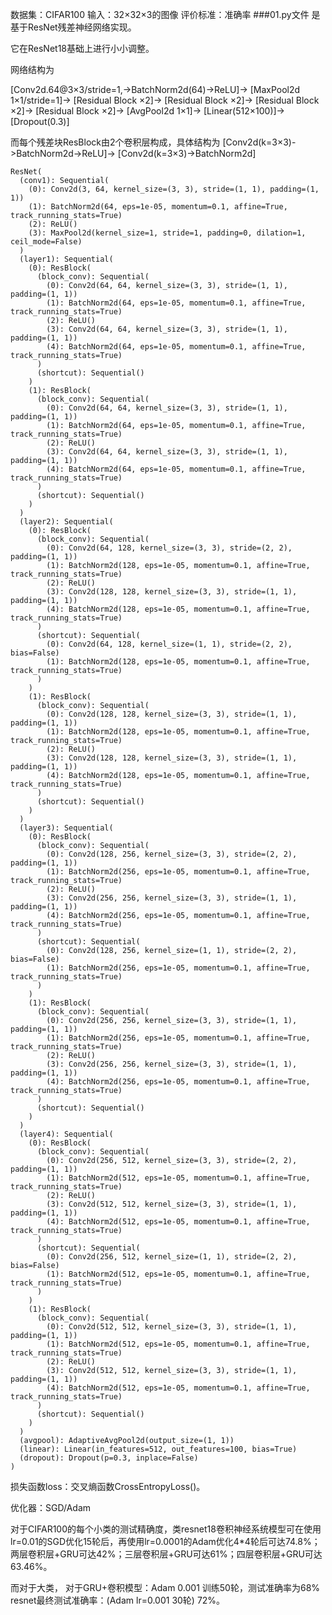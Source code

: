 数据集：CIFAR100
输入：32×32×3的图像
评价标准：准确率
###01.py文件
是基于ResNet残差神经网络实现。

它在ResNet18基础上进行小小调整。

网络结构为

[Conv2d.64@3×3/stride=1,->BatchNorm2d(64)->ReLU]->
[MaxPool2d 1×1/stride=1]->
[Residual Block ×2]->
[Residual Block ×2]->
[Residual Block ×2]->
[Residual Block ×2]->
[AvgPool2d 1×1]->
[Linear(512×100)]->
[Dropout(0.3)]

而每个残差块ResBlock由2个卷积层构成，具体结构为
[Conv2d(k=3×3)->BatchNorm2d->ReLU]->
[Conv2d(k=3×3)->BatchNorm2d]

	ResNet(
	  (conv1): Sequential(
	    (0): Conv2d(3, 64, kernel_size=(3, 3), stride=(1, 1), padding=(1, 1))
	    (1): BatchNorm2d(64, eps=1e-05, momentum=0.1, affine=True, track_running_stats=True)
	    (2): ReLU()
	    (3): MaxPool2d(kernel_size=1, stride=1, padding=0, dilation=1, ceil_mode=False)
	  )
	  (layer1): Sequential(
	    (0): ResBlock(
	      (block_conv): Sequential(
	        (0): Conv2d(64, 64, kernel_size=(3, 3), stride=(1, 1), padding=(1, 1))
	        (1): BatchNorm2d(64, eps=1e-05, momentum=0.1, affine=True, track_running_stats=True)
	        (2): ReLU()
	        (3): Conv2d(64, 64, kernel_size=(3, 3), stride=(1, 1), padding=(1, 1))
	        (4): BatchNorm2d(64, eps=1e-05, momentum=0.1, affine=True, track_running_stats=True)
	      )
	      (shortcut): Sequential()
	    )
	    (1): ResBlock(
	      (block_conv): Sequential(
	        (0): Conv2d(64, 64, kernel_size=(3, 3), stride=(1, 1), padding=(1, 1))
	        (1): BatchNorm2d(64, eps=1e-05, momentum=0.1, affine=True, track_running_stats=True)
	        (2): ReLU()
	        (3): Conv2d(64, 64, kernel_size=(3, 3), stride=(1, 1), padding=(1, 1))
	        (4): BatchNorm2d(64, eps=1e-05, momentum=0.1, affine=True, track_running_stats=True)
	      )
	      (shortcut): Sequential()
	    )
	  )
	  (layer2): Sequential(
	    (0): ResBlock(
	      (block_conv): Sequential(
	        (0): Conv2d(64, 128, kernel_size=(3, 3), stride=(2, 2), padding=(1, 1))
	        (1): BatchNorm2d(128, eps=1e-05, momentum=0.1, affine=True, track_running_stats=True)
	        (2): ReLU()
	        (3): Conv2d(128, 128, kernel_size=(3, 3), stride=(1, 1), padding=(1, 1))
	        (4): BatchNorm2d(128, eps=1e-05, momentum=0.1, affine=True, track_running_stats=True)
	      )
	      (shortcut): Sequential(
	        (0): Conv2d(64, 128, kernel_size=(1, 1), stride=(2, 2), bias=False)
	        (1): BatchNorm2d(128, eps=1e-05, momentum=0.1, affine=True, track_running_stats=True)
	      )
	    )
	    (1): ResBlock(
	      (block_conv): Sequential(
	        (0): Conv2d(128, 128, kernel_size=(3, 3), stride=(1, 1), padding=(1, 1))
	        (1): BatchNorm2d(128, eps=1e-05, momentum=0.1, affine=True, track_running_stats=True)
	        (2): ReLU()
	        (3): Conv2d(128, 128, kernel_size=(3, 3), stride=(1, 1), padding=(1, 1))
	        (4): BatchNorm2d(128, eps=1e-05, momentum=0.1, affine=True, track_running_stats=True)
	      )
	      (shortcut): Sequential()
	    )
	  )
	  (layer3): Sequential(
	    (0): ResBlock(
	      (block_conv): Sequential(
	        (0): Conv2d(128, 256, kernel_size=(3, 3), stride=(2, 2), padding=(1, 1))
	        (1): BatchNorm2d(256, eps=1e-05, momentum=0.1, affine=True, track_running_stats=True)
	        (2): ReLU()
	        (3): Conv2d(256, 256, kernel_size=(3, 3), stride=(1, 1), padding=(1, 1))
	        (4): BatchNorm2d(256, eps=1e-05, momentum=0.1, affine=True, track_running_stats=True)
	      )
	      (shortcut): Sequential(
	        (0): Conv2d(128, 256, kernel_size=(1, 1), stride=(2, 2), bias=False)
	        (1): BatchNorm2d(256, eps=1e-05, momentum=0.1, affine=True, track_running_stats=True)
	      )
	    )
	    (1): ResBlock(
	      (block_conv): Sequential(
	        (0): Conv2d(256, 256, kernel_size=(3, 3), stride=(1, 1), padding=(1, 1))
	        (1): BatchNorm2d(256, eps=1e-05, momentum=0.1, affine=True, track_running_stats=True)
	        (2): ReLU()
	        (3): Conv2d(256, 256, kernel_size=(3, 3), stride=(1, 1), padding=(1, 1))
	        (4): BatchNorm2d(256, eps=1e-05, momentum=0.1, affine=True, track_running_stats=True)
	      )
	      (shortcut): Sequential()
	    )
	  )
	  (layer4): Sequential(
	    (0): ResBlock(
	      (block_conv): Sequential(
	        (0): Conv2d(256, 512, kernel_size=(3, 3), stride=(2, 2), padding=(1, 1))
	        (1): BatchNorm2d(512, eps=1e-05, momentum=0.1, affine=True, track_running_stats=True)
	        (2): ReLU()
	        (3): Conv2d(512, 512, kernel_size=(3, 3), stride=(1, 1), padding=(1, 1))
	        (4): BatchNorm2d(512, eps=1e-05, momentum=0.1, affine=True, track_running_stats=True)
	      )
	      (shortcut): Sequential(
	        (0): Conv2d(256, 512, kernel_size=(1, 1), stride=(2, 2), bias=False)
	        (1): BatchNorm2d(512, eps=1e-05, momentum=0.1, affine=True, track_running_stats=True)
	      )
	    )
	    (1): ResBlock(
	      (block_conv): Sequential(
	        (0): Conv2d(512, 512, kernel_size=(3, 3), stride=(1, 1), padding=(1, 1))
	        (1): BatchNorm2d(512, eps=1e-05, momentum=0.1, affine=True, track_running_stats=True)
	        (2): ReLU()
	        (3): Conv2d(512, 512, kernel_size=(3, 3), stride=(1, 1), padding=(1, 1))
	        (4): BatchNorm2d(512, eps=1e-05, momentum=0.1, affine=True, track_running_stats=True)
	      )
	      (shortcut): Sequential()
	    )
	  )
	  (avgpool): AdaptiveAvgPool2d(output_size=(1, 1))
	  (linear): Linear(in_features=512, out_features=100, bias=True)
	  (dropout): Dropout(p=0.3, inplace=False)
	)

损失函数loss：交叉熵函数CrossEntropyLoss()。


优化器：SGD/Adam

对于CIFAR100的每个小类的测试精确度，类resnet18卷积神经系统模型可在使用lr=0.01的SGD优化15轮后，再使用lr=0.0001的Adam优化4*4轮后可达74.8%；两层卷积层+GRU可达42%；三层卷积层+GRU可达61%；四层卷积层+GRU可达63.46%。

而对于大类，
对于GRU+卷积模型：Adam 0.001 训练50轮，测试准确率为68%
resnet最终测试准确率：(Adam lr=0.001 30轮) 72%。